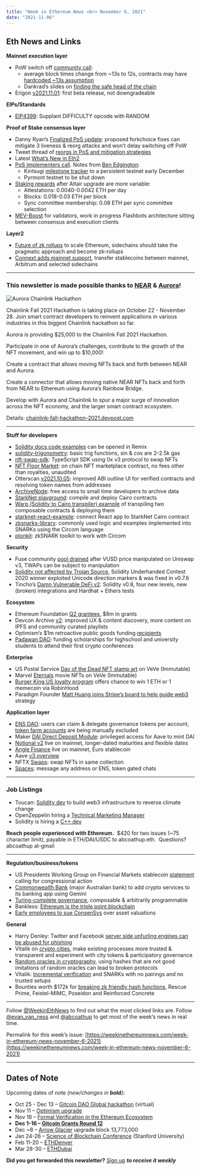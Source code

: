 ```yaml
---
title: "Week in Ethereum News <br> November 6, 2021"
date: "2021-11-06"
---
```


## **Eth News and Links**

**Mainnet execution layer**

- PoW switch off [community call](https://www.youtube.com/watch?v=_kfS9jAUY6g&t=18s):
    - average block times change from ~13s to 12s, contracts may have [hardcoded ~13s assumption](https://twitter.com/TimBeiko/status/1456644168986419200)
    - Dankrad’s slides on [finding the safe head of the chain](https://docs.google.com/presentation/d/1MUVaFyd9ce3hPQ5L-UhqVSfxf1ajMYFbkActkp5xNKI/edit#slide=id.p1)
- Erigon [v2021.11.01](https://github.com/ledgerwatch/erigon/releases/tag/v2021.11.01): first beta release, not downgradeable

**EIPs/Standards**

- [EIP4399](https://eips.ethereum.org/EIPS/eip-4399): Supplant DIFFICULTY opcode with RANDOM

**Proof of Stake consensus layer**

- Danny Ryan’s [Finalized PoS update](https://blog.ethereum.org/2021/11/02/finalized-no-31/): proposed forkchoice fixes can mitigate 3 liveness & reorg attacks and won’t delay switching off PoW 
- Tweet thread of [reorgs in PoS and mitigation strategies](https://twitter.com/casparschwa/status/1454511836267692039)
- Latest [What’s New in Eth2](https://hackmd.io/@benjaminion/eth2_news/https%3A%2F%2Fhackmd.io%2F%40benjaminion%2Fwnie2_211105)
- [PoS implementers call](https://youtu.be/9U_xj_zCMYg?t=63). Notes from [Ben Edgington](https://hackmd.io/@benjaminion/B1wBrwbPF): 
    - Kintsugi [milestone tracker](https://notes.ethereum.org/@djrtwo/kintsugi-milestones) to a persistent testnet early December
    - Pyrmont testnet to be shut down
- [Staking rewards](https://hackmd.io/@sproul/altair-rewards) after Altair upgrade are more variable: 
    - Attestations: 0.0040-0.0042 ETH per day
    - Blocks: 0.018-0.03 ETH per block
    - Sync committee membership: 0.08 ETH per sync committee selection
- [MEV-Boost](https://ethresear.ch/t/mev-boost-merge-ready-flashbots-architecture/11177) for validators, work in progress Flashbots architecture sitting between consensus and execution clients

**Layer2**

- [Future of zk rollups](https://hackmd.io/@canti/rkUT0BD8K) to scale Ethereum, sidechains should take the pragmatic approach and become zk-rollups
- [Connext adds mainnet support](https://twitter.com/connextnetwork/status/1456381261036113923), transfer stablecoins between mainnet, Arbitrum and selected sidechains

* * *

### **This newsletter is made possible thanks to [NEAR](https://near.org/) & [Aurora](https://aurora.dev/)!**

![Aurora Chainlink Hackathon](https://weekinethereumnews.com/wp-content/uploads/2021/11/Aurora-Chainlink-Hackathon-2021-1024x576.png)

Chainlink Fall 2021 Hackathon is taking place on October 22 - November 28. Join smart contract developers to reinvent applications in various industries in this biggest Chainlink hackathon so far.

Aurora is providing $25,000 to the Chainlink Fall 2021 Hackathon.

Participate in one of Aurora’s challenges, contribute to the growth of the NFT movement, and win up to $10,000!

Create a contract that allows moving NFTs back and forth between NEAR and Aurora.

Create a connector that allows moving native NEAR NFTs back and forth from NEAR to Ethereum using Aurora’s Rainbow Bridge.

Develop with Aurora and Chainlink to spur a major surge of innovation across the NFT economy, and the larger smart contract ecosystem.

Details: [chainlink-fall-hackathon-2021.devpost.com](https://chainlink-fall-hackathon-2021.devpost.com)

* * *

**Stuff for developers**

- [Solidity docs code examples](https://twitter.com/solidity_lang/status/1456233507538227207) can be opened in Remix 
- [solidity-trigonometry](https://github.com/mds1/solidity-trigonometry): basic trig functions, sin & cos are 2-2.5k gas
- [nft-swap-sdk](https://github.com/trader-xyz/nft-swap-sdk): TypeScript SDK using 0x v3 protocol to swap NFTs
- [NFT Floor Market](https://twitter.com/cybourgeoisie/status/1455552910394368010): on chain NFT marketplace contract, no fees other than royalties, unaudited
- Otterscan [v2021.10.05](https://twitter.com/wmitsuda/status/1455247090821521412): improved ABI outline UI for verified contracts and resolving token names from addresses
- [ArchiveNode](https://twitter.com/ArchiveNode/status/1455150809876992002): free access to small time developers to archive data
- [StarkNet playground](https://starknet.io/playground/): compile and deploy Cairo contracts
- [Warp (Solidity to Cairo transpiler) example](https://medium.com/nethermind-eth/composability-the-final-piece-of-the-puzzle-8c7ca5dfd470) of transpiling two composable contracts & deploying them
- [starknet-react-example](https://github.com/fracek/starknet-react-example): connect React app to StarkNet Cairo contract
- [zksnarks-library](https://github.com/kevinz917/zksnarks-library): commonly used logic and examples implemented into SNARKs using the Circom language
- [plonkit](https://github.com/fluidex/plonkit): zkSNARK toolkit to work with Circom

**Security**

- Fuse community [pool drained](https://twitter.com/Mudit__Gupta/status/1455627465678749696) after VUSD price manipulated on Uniswap v3, TWAPs can be subject to manipulation
- [Solidity not affected by Trojan Source](https://twitter.com/alexberegszaszi/status/1455162941146288128), Solidity Underhanded Contest 2020 winner exploited Unicode direction markers & was fixed in v0.7.6
- Tincho’s [Damn Vulnerable DeFi v2](https://www.damnvulnerabledefi.xyz/v2-release.html): Solidity v0.8, four new levels, new (broken) integrations and Hardhat + Ethers tests

**Ecosystem**

- Ethereum Foundation [Q2 grantees](https://blog.ethereum.org/2021/11/04/esp-allocation-update-q2-2021/), $8m in grants 
- Devcon Archive [v2](https://blog.ethereum.org/2021/11/03/devcon-archive-v2/): improved UX & content discovery, more content on IPFS and community curated playlists
- Optimism’s $1m retroactive public goods funding [recipients](https://twitter.com/optimismPBC/status/1455780701479964675)
- [Padawan DAO](https://twitter.com/pet3rpan_/status/1455279420269375495): funding scholarships for highschool and university students to attend their first crypto conferences

**Enterprise**

- US Postal Service [Day of the Dead NFT stamp art](https://medium.com/veve-collectibles/usps-series-1-day-of-the-dead-b5891e0d0baa) on VeVe (Immutable)
- Marvel [Eternals](https://www.marvel.com/articles/gear/eternals-gather-for-marvel-mightys-digital-collectibles) movie NFTs on VeVe (Immutable)
- [Burger King US loyalty program](https://www.bk.com/crypto) offers chance to win 1 ETH or 1 memecoin via RobinHood
- Paradigm Founder [Matt Huang joins Stripe’s board to help guide web3](https://stripe.com/newsroom/news/matt-huang-joins-stripe-board) strategy

**Application layer**

- [ENS DAO](https://ens.mirror.xyz/-eaqMv7XPikvXhvjbjzzPNLS4wzcQ8vdOgi9eNXeUuY): users can claim & delegate governance tokens per account, [token farm accounts](https://twitter.com/nicksdjohnson/status/1456048492141441027) are being manually excluded
- Maker [DAI Direct Deposit Module](https://twitter.com/hexonaut/status/1455507332469821440): privileged access for Aave to mint DAI
- [Notional v2](https://blog.notional.finance/notional-v2-is-live/) live on mainnet, longer-dated maturities and flexible dates
- [Angle Finance](https://blog.angle.money/angle-is-live-on-the-ethereum-mainnet-a8253162daf0) live on mainnet, Euro stablecoin
- Aave [v3 overview](https://governance.aave.com/t/introducing-aave-v3/6035)
- NFTX [Swaps](https://twitter.com/nftx_/status/1455484494123831303): swap NFTs in same collection
- [Spaces](https://www.ourspaces.xyz/): message any address or ENS, token gated chats

* * *

### **Job Listings**

- Toucan: [Solidity dev](https://toucan-protocol.notion.site/Join-the-Flock-c5782edb754b48e598a8cdd74a4dc93c) to build web3 infrastructure to reverse climate change
- OpenZeppelin hiring a [Technical Marketing Manager](https://openzeppelin.com/jobs/opening/?gh_jid=4602368003)
- Solidity is hiring a [C++ dev](https://ethereum.bamboohr.com/jobs/view.php?id=40&source=weekinethnews)

**Reach people experienced with Ethereum.**  $420 for two issues (~75 character limit), payable in ETH/DAI/USDC to abcoathup.eth.  Questions? abcoathup at-gmail

* * *

**Regulation/business/tokens**

- US Presidents Working Group on Financial Markets stablecoin [statement](https://home.treasury.gov/system/files/136/PWG-Stablecoin-Statement-12-23-2020-CLEAN.pdf) calling for congressional action
- [Commonwealth Bank](https://www.commbank.com.au/articles/newsroom/2021/11/CBA-to-offer-crypto-services.html) (major Australian bank) to add crypto services to its banking app using Gemini
- [Turing-complete governance](https://baby.mirror.xyz/O7a922A-9zT4C4UwssRExkftdHywJ-13sR2rxQ-t__k), composable & arbitrarily programmable
- Bankless: [Ethereum is the triple point blockchain](https://newsletter.banklesshq.com/p/the-triple-point-blockchain-market) 
- [Early employees to sue ConsenSys](https://www.coindesk.com/business/2021/11/02/consensys-shareholders-readying-legal-action-over-share-valuation/) over asset valuations

**General**

- Harry Denley: Twitter and Facebook [server side unfurling engines can be abused for phishing](https://harrydenley.com/faking-twitter-unfurling/)
- Vitalik on [crypto cities](https://vitalik.ca/general/2021/10/31/cities.html), make existing processes more trusted & transparent and experiment with city tokens & participatory governance
- [Random oracles in cryptography](https://kobi.one/2021/10/31/random-oracles.html), using hashes that are not good imitations of random oracles can lead to broken protocols
- Vitalik: [Incremental verification](https://vitalik.ca/general/2021/11/05/halo.html) and SNARKs with no pairings and no trusted setups
- Bounties worth $172k for [breaking zk friendly hash functions](https://www.zkhashbounties.info/), Rescue Prime, Feistel-MiMC, Poseidon and Reinforced Concrete

* * *

Follow [@WeekinEthNews](https://twitter.com/WeekInEthNews) to find out what the most clicked links are. Follow [@evan\_van\_ness](https://twitter.com/evan_van_ness) and [@abcoathup](https://twitter.com/abcoathup) to get most of the week’s news in real time.

Permalink for this week’s issue: [https://weekinethereumnews.com/week-in-ethereum-news-november-6-2021](https://weekinethereumnews.com/week-in-ethereum-news-november-6-2021)

* * *

## **Dates of Note**

Upcoming dates of note _(new/changes in **bold**)_**:**

- Oct 25 - Dec 13 – [Gitcoin DAO Global hackathon](https://gitcoin.co/hackathon/dao-global/onboard) (virtual)
- Nov 11 – [Optimism upgrade](https://twitter.com/optimismPBC/status/1451339513964359682)
- Nov 16 – [Formal Verification in the Ethereum Ecosystem](https://runtimeverification.com/events/formalverificationeth/)
- **Dec 1-16 – [Gitcoin Grants Round 12](https://twitter.com/gitcoin/status/1454244939169214472)**
- Dec ~8 – [Arrow Glacier](https://github.com/ethereum/execution-specs/blob/master/network-upgrades/mainnet-upgrades/arrow-glacier.md) upgrade block 13,773,000
- Jan 24-26 – [Science of Blockchain Conference](https://cbr.stanford.edu/sbc22/) (Stanford University)
- Feb 11-20 – [ETHDenver](https://www.ethdenver.com/)
- Mar 28-30 – [ETHDubai](https://www.ethdubai.xyz/)

**Did you get forwarded this newsletter?** _[Sign up](https://weekinethereum.substack.com/subscribe#about) **to receive it weekly**_
